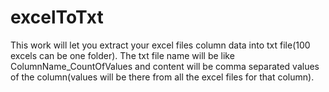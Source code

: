 # excelToTxt
This work will let you extract your excel files column data into txt file(100 excels can be one folder). The txt file name will be like ColumnName_CountOfValues and content will be comma separated values of the column(values will be there from all the excel files for that column). 
